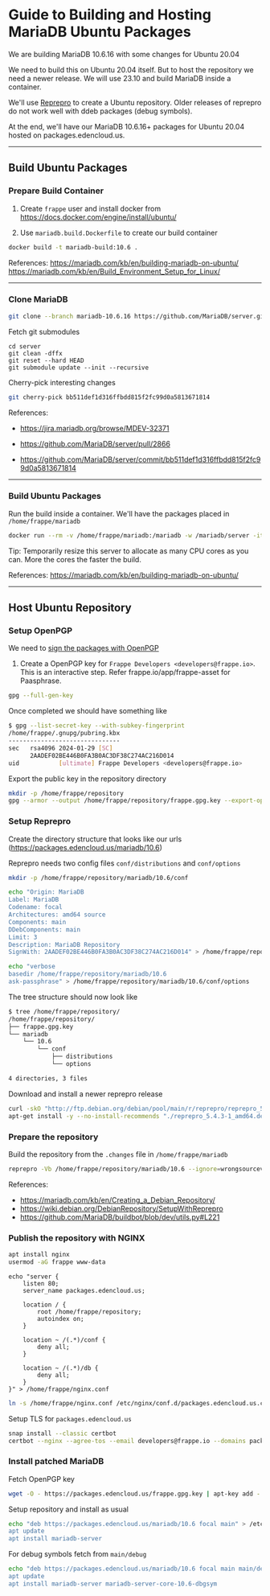 # Guide to Building and Hosting MariaDB Ubuntu Packages

We are building MariaDB 10.6.16 with some changes for Ubuntu 20.04

We need to build this on Ubuntu 20.04 itself. But to host the repository we need a newer release. We will use 23.10 and build MariaDB inside a container.

We'll use [Reprepro](https://wikitech.wikimedia.org/wiki/Reprepro) to create a Ubuntu repository. Older releases of reprepro do not work well with ddeb packages (debug symbols).

At the end, we'll have our MariaDB 10.6.16+ packages for Ubuntu 20.04 hosted on packages.edencloud.us.

---

## Build Ubuntu Packages

### Prepare Build Container

1. Create `frappe` user and install docker from https://docs.docker.com/engine/install/ubuntu/

2. Use `mariadb.build.Dockerfile` to create our build container

```sh
docker build -t mariadb-build:10.6 .
```

References:
https://mariadb.com/kb/en/building-mariadb-on-ubuntu/
https://mariadb.com/kb/en/Build_Environment_Setup_for_Linux/

---

### Clone MariaDB

```sh
git clone --branch mariadb-10.6.16 https://github.com/MariaDB/server.git /home/frappe/mariadb/server
```

Fetch git submodules

```
cd server
git clean -dffx
git reset --hard HEAD
git submodule update --init --recursive
```

Cherry-pick interesting changes

```sh
git cherry-pick bb511def1d316ffbdd815f2fc99d0a5813671814
```

References:

- https://jira.mariadb.org/browse/MDEV-32371

- https://github.com/MariaDB/server/pull/2866
- https://github.com/MariaDB/server/commit/bb511def1d316ffbdd815f2fc99d0a5813671814

---

### Build Ubuntu Packages

Run the build inside a container. We'll have the packages placed in `/home/frappe/mariadb`

```sh
docker run --rm -v /home/frappe/mariadb:/mariadb -w /mariadb/server -it mariadb-build:10.6 bash ./debian/autobake.sh
```

Tip: Temporarily resize this server to allocate as many CPU cores as you can. More the cores the faster the build.

References: https://mariadb.com/kb/en/building-mariadb-on-ubuntu/

---

## Host Ubuntu Repository

### Setup OpenPGP

We need to [sign the packages with OpenPGP](https://ubuntu.com/server/docs/third-party-apt-repositories)

1. Create a OpenPGP key for `Frappe Developers <developers@frappe.io>`. This is an interactive step. Refer frappe.io/app/frappe-asset for Paasphrase.

```sh
gpg --full-gen-key
```

Once completed we should have something like

```sh
$ gpg --list-secret-key --with-subkey-fingerprint
/home/frappe/.gnupg/pubring.kbx
-------------------------------
sec   rsa4096 2024-01-29 [SC]
      2AADEF02BE446B0FA3B0AC3DF38C274AC216D014
uid           [ultimate] Frappe Developers <developers@frappe.io>
```

Export the public key in the repository directory

```sh
mkdir -p /home/frappe/repository
gpg --armor --output /home/frappe/repository/frappe.gpg.key --export-options export-minimal --export 2AADEF02BE446B0FA3B0AC3DF38C274AC216D014
```

### Setup Reprepro

Create the directory structure that looks like our urls (https://packages.edencloud.us/mariadb/10.6)

Reprepro needs two config files `conf/distributions` and `conf/options`

```sh
mkdir -p /home/frappe/repository/mariadb/10.6/conf
```

```sh
echo "Origin: MariaDB
Label: MariaDB
Codename: focal
Architectures: amd64 source
Components: main
DDebComponents: main
Limit: 3
Description: MariaDB Repository
SignWith: 2AADEF02BE446B0FA3B0AC3DF38C274AC216D014" > /home/frappe/repository/mariadb/10.6/conf/distributions
```

```sh
echo "verbose
basedir /home/frappe/repository/mariadb/10.6
ask-passphrase" > /home/frappe/repository/mariadb/10.6/conf/options
```

The tree structure should now look like

```sh
$ tree /home/frappe/repository/
/home/frappe/repository/
├── frappe.gpg.key
└── mariadb
    └── 10.6
        └── conf
            ├── distributions
            └── options

4 directories, 3 files
```

Download and install a newer reprepro release

```sh
curl -skO "http://ftp.debian.org/debian/pool/main/r/reprepro/reprepro_5.4.3-1_amd64.deb"
apt-get install -y --no-install-recommends "./reprepro_5.4.3-1_amd64.deb"
```

### Prepare the repository

Build the repository from the `.changes` file in `/home/frappe/mariadb`

```sh
reprepro -Vb /home/frappe/repository/mariadb/10.6 --ignore=wrongsourceversion include focal /home/frappe/mariadb/*.changes
```

References:

- https://mariadb.com/kb/en/Creating_a_Debian_Repository/
- https://wiki.debian.org/DebianRepository/SetupWithReprepro
- https://github.com/MariaDB/buildbot/blob/dev/utils.py#L221

### Publish the repository with NGINX

```sh
apt install nginx
usermod -aG frappe www-data
```

```nginx
echo "server {
    listen 80;
    server_name packages.edencloud.us;

    location / {
        root /home/frappe/repository;
        autoindex on;
    }

    location ~ /(.*)/conf {
        deny all;
    }

    location ~ /(.*)/db {
        deny all;
    }
}" > /home/frappe/nginx.conf
```

```sh
ln -s /home/frappe/nginx.conf /etc/nginx/conf.d/packages.edencloud.us.conf
```

Setup TLS for `packages.edencloud.us`

```sh
snap install --classic certbot
certbot --nginx --agree-tos --email developers@frappe.io --domains packages.edencloud.us
```

### Install patched MariaDB

Fetch OpenPGP key

```sh
wget -O - https://packages.edencloud.us/frappe.gpg.key | apt-key add -
```

Setup repository and install as usual

```sh
echo "deb https://packages.edencloud.us/mariadb/10.6 focal main" > /etc/apt/sources.list.d/mariadb.list"
apt update
apt install mariadb-server
```

For debug symbols fetch from `main/debug`

```sh
echo "deb https://packages.edencloud.us/mariadb/10.6 focal main main/debug" > /etc/apt/sources.list.d/mariadb.list"
apt update
apt install mariadb-server mariadb-server-core-10.6-dbgsym
```
